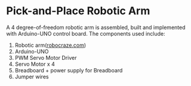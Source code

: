 # Pick-and-Place Robotic Arm
A 4 degree-of-freedom robotic arm is assembled, built and implemented with Arduino-UNO control board. The components used include:
1. Robotic arm([robocraze.com](https://robocraze.com))
2. Arduino-UNO
3. PWM Servo Motor Driver
4. Servo Motor x 4
5. Breadboard + power supply for Breadboard
6. Jumper wires


